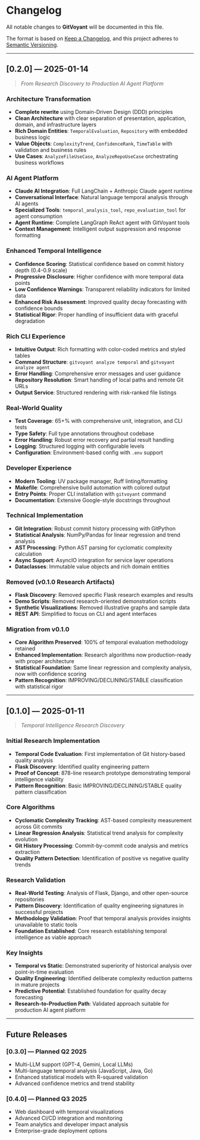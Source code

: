 # Changelog

All notable changes to **GitVoyant** will be documented in this file.

The format is based on [Keep a Changelog](https://keepachangelog.com/en/1.0.0/),
and this project adheres to [Semantic Versioning](https://semver.org/spec/v2.0.0.html).

---

## [0.2.0] — 2025-01-14

> *From Research Discovery to Production AI Agent Platform*

### **Architecture Transformation**
- **Complete rewrite** using Domain-Driven Design (DDD) principles
- **Clean Architecture** with clear separation of presentation, application, domain, and infrastructure layers
- **Rich Domain Entities**: `TemporalEvaluation`, `Repository` with embedded business logic
- **Value Objects**: `ComplexityTrend`, `ConfidenceRank`, `TimeTable` with validation and business rules
- **Use Cases**: `AnalyzeFileUseCase`, `AnalyzeRepoUseCase` orchestrating business workflows

### **AI Agent Platform**
- **Claude AI Integration**: Full LangChain + Anthropic Claude agent runtime
- **Conversational Interface**: Natural language temporal analysis through AI agents
- **Specialized Tools**: `temporal_analysis_tool`, `repo_evaluation_tool` for agent consumption
- **Agent Runtime**: Complete LangGraph ReAct agent with GitVoyant tools
- **Context Management**: Intelligent output suppression and response formatting

### **Enhanced Temporal Intelligence**
- **Confidence Scoring**: Statistical confidence based on commit history depth (0.4-0.9 scale)
- **Progressive Disclosure**: Higher confidence with more temporal data points
- **Low Confidence Warnings**: Transparent reliability indicators for limited data
- **Enhanced Risk Assessment**: Improved quality decay forecasting with confidence bounds
- **Statistical Rigor**: Proper handling of insufficient data with graceful degradation

### **Rich CLI Experience**  
- **Intuitive Output**: Rich formatting with color-coded metrics and styled tables
- **Command Structure**: `gitvoyant analyze temporal` and `gitvoyant analyze agent`
- **Error Handling**: Comprehensive error messages and user guidance
- **Repository Resolution**: Smart handling of local paths and remote Git URLs
- **Output Service**: Structured rendering with risk-ranked file listings

### **Real-World Quality**
- **Test Coverage**: 65+%  with comprehensive unit, integration, and CLI tests
- **Type Safety**: Full type annotations throughout codebase
- **Error Handling**: Robust error recovery and partial result handling
- **Logging**: Structured logging with configurable levels
- **Configuration**: Environment-based config with `.env` support

### **Developer Experience**
- **Modern Tooling**: UV package manager, Ruff linting/formatting
- **Makefile**: Comprehensive build automation with colored output
- **Entry Points**: Proper CLI installation with `gitvoyant` command
- **Documentation**: Extensive Google-style docstrings throughout

### **Technical Implementation**
- **Git Integration**: Robust commit history processing with GitPython
- **Statistical Analysis**: NumPy/Pandas for linear regression and trend analysis  
- **AST Processing**: Python AST parsing for cyclomatic complexity calculation
- **Async Support**: AsyncIO integration for service layer operations
- **Dataclasses**: Immutable value objects and rich domain entities

### **Removed (v0.1.0 Research Artifacts)**
- **Flask Discovery**: Removed specific Flask research examples and results
- **Demo Scripts**: Removed research-oriented demonstration scripts
- **Synthetic Visualizations**: Removed illustrative graphs and sample data
- **REST API**: Simplified to focus on CLI and agent interfaces

### **Migration from v0.1.0**
- **Core Algorithm Preserved**: 100% of temporal evaluation methodology retained
- **Enhanced Implementation**: Research algorithms now production-ready with proper architecture
- **Statistical Foundation**: Same linear regression and complexity analysis, now with confidence scoring
- **Pattern Recognition**: IMPROVING/DECLINING/STABLE classification with statistical rigor

---

## [0.1.0] — 2025-01-11

> *Temporal Intelligence Research Discovery*

### **Initial Research Implementation**
- **Temporal Code Evaluation**: First implementation of Git history-based quality analysis
- **Flask Discovery**: Identified quality engineering pattern
- **Proof of Concept**: 878-line research prototype demonstrating temporal intelligence viability
- **Pattern Recognition**: Basic IMPROVING/DECLINING/STABLE quality pattern classification

### **Core Algorithms**
- **Cyclomatic Complexity Tracking**: AST-based complexity measurement across Git commits
- **Linear Regression Analysis**: Statistical trend analysis for complexity evolution
- **Git History Processing**: Commit-by-commit code analysis and metrics extraction
- **Quality Pattern Detection**: Identification of positive vs negative quality trends

### **Research Validation**
- **Real-World Testing**: Analysis of Flask, Django, and other open-source repositories
- **Pattern Discovery**: Identification of quality engineering signatures in successful projects
- **Methodology Validation**: Proof that temporal analysis provides insights unavailable to static tools
- **Foundation Established**: Core research establishing temporal intelligence as viable approach

### **Key Insights**
- **Temporal vs Static**: Demonstrated superiority of historical analysis over point-in-time evaluation
- **Quality Engineering**: Identified deliberate complexity reduction patterns in mature projects
- **Predictive Potential**: Established foundation for quality decay forecasting
- **Research-to-Production Path**: Validated approach suitable for production AI agent platform

---

## Future Releases

### [0.3.0] — Planned Q2 2025
- Multi-LLM support (GPT-4, Gemini, Local LLMs)
- Multi-language temporal analysis (JavaScript, Java, Go)
- Enhanced statistical models with R-squared validation
- Advanced confidence metrics and trend stability

### [0.4.0] — Planned Q3 2025  
- Web dashboard with temporal visualizations
- Advanced CI/CD integration and monitoring
- Team analytics and developer impact analysis
- Enterprise-grade deployment options